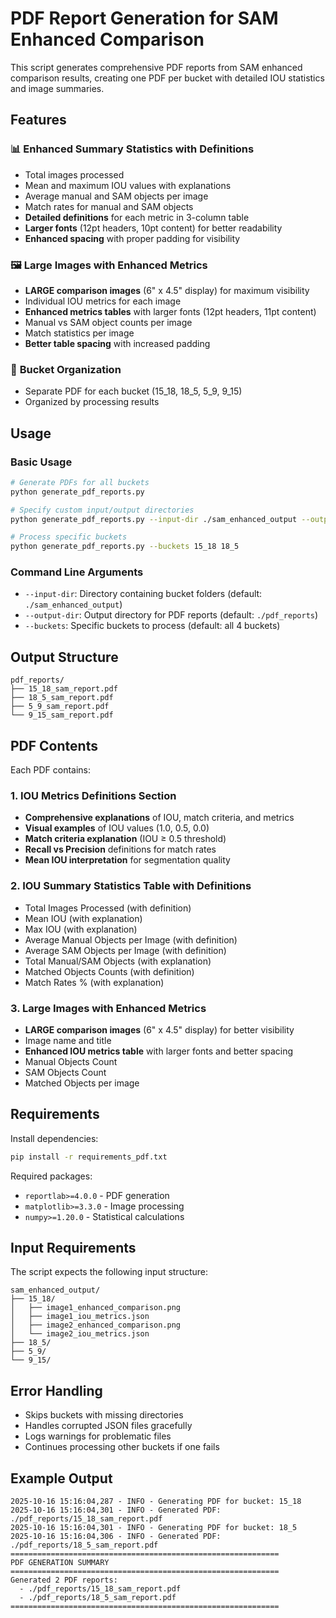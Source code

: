 # PDF Report Generation for SAM Enhanced Comparison

This script generates comprehensive PDF reports from SAM enhanced comparison results, creating one PDF per bucket with detailed IOU statistics and image summaries.

## Features

### 📊 **Enhanced Summary Statistics with Definitions**
- Total images processed
- Mean and maximum IOU values with explanations
- Average manual and SAM objects per image
- Match rates for manual and SAM objects
- **Detailed definitions** for each metric in 3-column table
- **Larger fonts** (12pt headers, 10pt content) for better readability
- **Enhanced spacing** with proper padding for visibility

### 🖼️ **Large Images with Enhanced Metrics**
- **LARGE comparison images** (6" x 4.5" display) for maximum visibility
- Individual IOU metrics for each image
- **Enhanced metrics tables** with larger fonts (12pt headers, 11pt content)
- Manual vs SAM object counts per image
- Match statistics per image
- **Better table spacing** with increased padding

### 📁 **Bucket Organization**
- Separate PDF for each bucket (15_18, 18_5, 5_9, 9_15)
- Organized by processing results

## Usage

### Basic Usage
```bash
# Generate PDFs for all buckets
python generate_pdf_reports.py

# Specify custom input/output directories
python generate_pdf_reports.py --input-dir ./sam_enhanced_output --output-dir ./pdf_reports

# Process specific buckets
python generate_pdf_reports.py --buckets 15_18 18_5
```

### Command Line Arguments
- `--input-dir`: Directory containing bucket folders (default: `./sam_enhanced_output`)
- `--output-dir`: Output directory for PDF reports (default: `./pdf_reports`)
- `--buckets`: Specific buckets to process (default: all 4 buckets)

## Output Structure

```
pdf_reports/
├── 15_18_sam_report.pdf
├── 18_5_sam_report.pdf
├── 5_9_sam_report.pdf
└── 9_15_sam_report.pdf
```

## PDF Contents

Each PDF contains:

### 1. **IOU Metrics Definitions Section**
- **Comprehensive explanations** of IOU, match criteria, and metrics
- **Visual examples** of IOU values (1.0, 0.5, 0.0)
- **Match criteria explanation** (IOU ≥ 0.5 threshold)
- **Recall vs Precision** definitions for match rates
- **Mean IOU interpretation** for segmentation quality

### 2. **IOU Summary Statistics Table with Definitions**
- Total Images Processed (with definition)
- Mean IOU (with explanation)
- Max IOU (with explanation)
- Average Manual Objects per Image (with definition)
- Average SAM Objects per Image (with definition)
- Total Manual/SAM Objects (with explanation)
- Matched Objects Counts (with definition)
- Match Rates % (with explanation)

### 3. **Large Images with Enhanced Metrics**
- **LARGE comparison images** (6" x 4.5" display) for better visibility
- Image name and title
- **Enhanced IOU metrics table** with larger fonts and better spacing
- Manual Objects Count
- SAM Objects Count
- Matched Objects per image

## Requirements

Install dependencies:
```bash
pip install -r requirements_pdf.txt
```

Required packages:
- `reportlab>=4.0.0` - PDF generation
- `matplotlib>=3.3.0` - Image processing
- `numpy>=1.20.0` - Statistical calculations

## Input Requirements

The script expects the following input structure:
```
sam_enhanced_output/
├── 15_18/
│   ├── image1_enhanced_comparison.png
│   ├── image1_iou_metrics.json
│   ├── image2_enhanced_comparison.png
│   └── image2_iou_metrics.json
├── 18_5/
├── 5_9/
└── 9_15/
```

## Error Handling

- Skips buckets with missing directories
- Handles corrupted JSON files gracefully
- Logs warnings for problematic files
- Continues processing other buckets if one fails

## Example Output

```
2025-10-16 15:16:04,287 - INFO - Generating PDF for bucket: 15_18
2025-10-16 15:16:04,301 - INFO - Generated PDF: ./pdf_reports/15_18_sam_report.pdf
2025-10-16 15:16:04,301 - INFO - Generating PDF for bucket: 18_5
2025-10-16 15:16:04,306 - INFO - Generated PDF: ./pdf_reports/18_5_sam_report.pdf
============================================================
PDF GENERATION SUMMARY
============================================================
Generated 2 PDF reports:
  - ./pdf_reports/15_18_sam_report.pdf
  - ./pdf_reports/18_5_sam_report.pdf
============================================================
```
